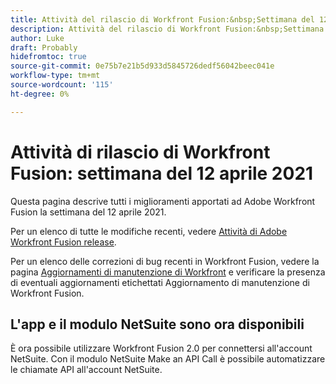 ```yaml
---
title: Attività del rilascio di Workfront Fusion:&nbsp;Settimana del 12 aprile 2021
description: Attività del rilascio di Workfront Fusion:&nbsp;Settimana del 12 aprile 2021
author: Luke
draft: Probably
hidefromtoc: true
source-git-commit: 0e75b7e21b5d933d5845726dedf56042beec041e
workflow-type: tm+mt
source-wordcount: '115'
ht-degree: 0%

---
```


# Attività di rilascio di Workfront Fusion: settimana del 12 aprile 2021

Questa pagina descrive tutti i miglioramenti apportati ad Adobe Workfront Fusion la settimana del 12 aprile 2021.

Per un elenco di tutte le modifiche recenti, vedere [Attività di Adobe Workfront Fusion release](/help/workfront-fusion/fusion-product-releases/fusion-release-activity.md).

Per un elenco delle correzioni di bug recenti in Workfront Fusion, vedere la pagina [Aggiornamenti di manutenzione di Workfront](https://experienceleague.adobe.com/docs/workfront-known-issues/releases/current-updates.html?lang=it) e verificare la presenza di eventuali aggiornamenti etichettati Aggiornamento di manutenzione di Workfront Fusion.

## L&#39;app e il modulo NetSuite sono ora disponibili

È ora possibile utilizzare Workfront Fusion 2.0 per connettersi all&#39;account NetSuite. Con il modulo NetSuite Make an API Call è possibile automatizzare le chiamate API all&#39;account NetSuite.
